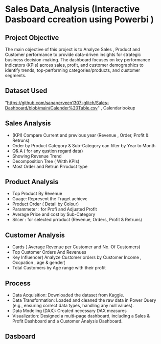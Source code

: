 # Sales Data_Analysis (Interactive Dasboard ccreation using Powerbi )

## Project Objective
The main objective of this project is to Analyze Sales , Product and Customer performance to provide data-driven insights for strategic business decision-making. The dashboard focuses on key performance indicators (KPIs) across sales, profit, and customer demographics to identify trends, top-performing categories/products, and customer segments.

## Dataset Used
 "https://github.com/sanaperveen1307-glitch/Sales-Dashboard/blob/main/Calender%20Table.csv" , Calendarlookup 

## Sales Analysis 
- (KPI) Compare Current and previous year (Revenue , Order, Profit & Retruns)
- Order  by Product Category & Sub-Category can filter by Year to Month
- Q& A ( for any qustion regard data)
- Showing Revenue Trend
- Decomposition Tree ( Witth KPIs)
- Most Order and Retrun Prroduct  type
 
## Product  Analysis 
- Top Product By Revenue 
- Guage: Represent the Traget achieve 
- Product Order ( Detail by Colour)
- Parammeter : for Profi and Adjusted Profit
- Average Price and cost by Sub-Category
- Silcer :  for selected prroduct (Revenue, Orders, Profit & Retruns)

## Customer Analysis 
- Cards ( Average Revenue per Customer and No. Of Customers)
- Top Customer Orders And Revenues
- Key Influencer( Analyze Customer orders by Customer Income , Occpation , age & gender)
- Total Customers  by Age range with their profit

## Process 
- Data Acquisition: Downloaded the dataset from Kaggle.
- Data Transformation: Loaded and cleaned the raw data in Power Query (e.g., ensuring correct data types, handling any null values).
- Data Modeling (DAX): Created necessary DAX measures 
- Visualization: Designed a multi-page dashboard, including a Sales & Profit Dashboard and a Customer Analysis Dashboard.

## Dasboard 
